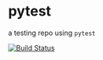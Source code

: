 # pytest
a testing repo using `pytest`

[![Build Status](https://travis-ci.org/aoyh/pytest.svg?branch=master)](https://travis-ci.org/aoyh/pytest)
